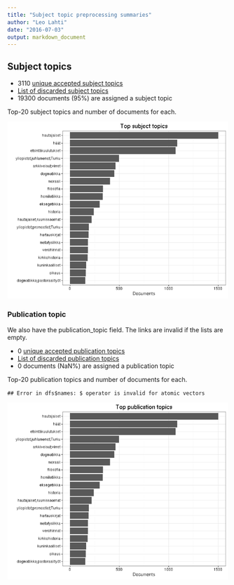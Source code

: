 ```yaml
---
title: "Subject topic preprocessing summaries"
author: "Leo Lahti"
date: "2016-07-03"
output: markdown_document
---
```


## Subject topics



  * 3110 [unique accepted subject topics](output.tables/subject_topic_accepted.csv)
  * [List of discarded subject topics](output.tables/subject_topic_discarded.csv)
  * 19300 documents (95%) are assigned a subject topic 


Top-20 subject topics and number of documents for each.

![plot of chunk summarytopics22](figure/summarytopics22-1.png)

### Publication topic

We also have the publication_topic field. The links are invalid if the lists are empty.



  * 0 [unique accepted publication topics](output.tables/publication_topic_accepted.csv)
  * [List of discarded publication topics](output.tables/publication_topic_discarded.csv)
  * 0 documents (NaN%) are assigned a publication topic 


Top-20 publication topics and number of documents for each.


```
## Error in dfs$names: $ operator is invalid for atomic vectors
```

![plot of chunk summarytopics223](figure/summarytopics223-1.png)
